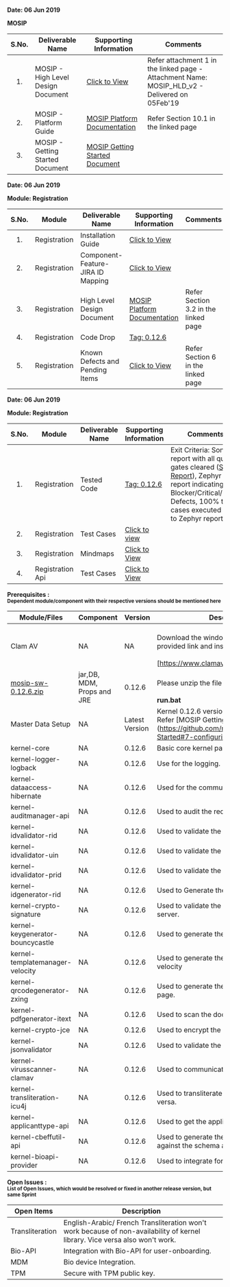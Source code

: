 **Date: 06 Jun 2019** 

**MOSIP**

|**S.No.**| **Deliverable Name**| **Supporting Information**|**Comments**|
|:------:|-----|---|---|
|1.|MOSIP - High Level Design Document|[Click to View](Deliverables---Attachments)|Refer attachment 1 in the linked page - Attachment Name: MOSIP_HLD_v2 - Delivered on 05Feb'19|
|2.|MOSIP - Platform Guide|[MOSIP Platform Documentation](Platform-Documentation)|Refer Section 10.1 in the linked page|
|3.|MOSIP - Getting Started Document|[MOSIP Getting Started Document](https://github.com/mosip/mosip/wiki/Getting-Started)|


**Date: 06 Jun 2019**

**Module: Registration**

|**S.No.**|**Module**|**Deliverable Name**| **Supporting Information**|**Comments**|
|:------:|-----|---|---|---|
|1.|Registration|Installation Guide| [Click to View](https://github.com/mosip/mosip/wiki/Registration-Client-Setup)
|2.|Registration|Component-Feature-JIRA ID Mapping|[Click to View](https://github.com/mosip/mosip/wiki/Component-Feature-ID-JIRA-ID-Mapping#9-registration-)|
|3.|Registration|High Level Design Document|[MOSIP Platform Documentation](https://github.com/mosip/mosip/wiki/Platform-Documentation#32-registration-services-)|Refer Section 3.2 in the linked page|
|4.|Registration|Code Drop|[Tag: 0.12.6](/mosip/mosip/releases/tag/0.12.6)||
|5.|Registration|Known Defects and Pending Items|[Click to View](Deliverables---Attachments)|Refer Section 6 in the linked page|

**Date: 06 Jun 2019**

**Module: Registration**

|**S.No.**|**Module**|**Deliverable Name**| **Supporting Information**|**Comments**|
|:------:|-----|---|---|---|
|1.|Registration|Tested Code|[Tag: 0.12.6](/mosip/mosip/releases/tag/0.12.6)|Exit Criteria: Sonar report with all quality gates cleared ([Sonar Report](//104.215.158.154:9000/dashboard?id=io.mosip.preregistration%3Apre-registration-parent)), Zephyr report indicating: No Blocker/Critical/Major Defects, 100% test cases executed (link to Zephyr report)|
|2.|Registration|Test Cases|[Click to view](//mosipid.atlassian.net/projects/MOS?version.id=10016&cycle.id=3ecb8208-a6f8-4ce0-9c07-1b87e1842e97&selectedItem=com.thed.zephyr.je__project-centric-view-tests-page&testsTab=test-cycles-tab)||
|3.|Registration|Mindmaps|[Click to View](/mosip/mosip/tree/master/docs/testing/Registration%20Client/Mindmaps)|
|4.|Registration Api|Test Cases|[Click to View](https://github.com/mosip/mosip/blob/master/docs/testing/Registration%20Client/Mindmaps/Reg_Client_NonBio_Integration_TestCases.xlsx)|

**Prerequisites : <br><sub>Dependent module/component with their respective versions should be mentioned here</sub></br>**  

|**Module/Files**|**Component**|**Version**|**Description (If any)**|
|-----|-------------|----------------|--------------|
|Clam AV |NA|NA|<br>Download the windows clam av antivirus by provided link and install the s\w.</br> <br>[https://www.clamav.net/downloads#otherversions]</br>|
|[mosip-sw-0.12.6.zip](https://devops.mosip.io/artifactory/libs-release/io/mosip/registration/registration-client/0.12.6/)|jar,DB, MDM, Props and JRE|0.12.6|<br>Please unzip the file and execute the run.bat</br><br> **run.bat**</br>|
|Master Data Setup |NA|Latest Version|Kernel 0.12.6 version of DB scripts can be used. Refer [MOSIP Getting Started doc.] (https://github.com/mosip/mosip/wiki/Getting-Started#7-configuring-mosip-).|
|kernel-core|NA|0.12.6|Basic core kernel packages.|
|kernel-logger-logback|NA|0.12.6|Use for the logging.|
|kernel-dataaccess-hibernate|NA|0.12.6|Used for the communicating to the DB.|
|kernel-auditmanager-api|NA|0.12.6|Used to audit the records into the DB|
|kernel-idvalidator-rid|NA|0.12.6|Used to validate the RID format.|
|kernel-idvalidator-uin|NA|0.12.6|Used to validate the UIN format|
|kernel-idvalidator-prid|NA|0.12.6|Used to validate the PRID format|
|kernel-idgenerator-rid|NA|0.12.6|Used to Generate the RID.|
|kernel-crypto-signature|NA|0.12.6|Used to validate the signature response from server.|
|kernel-keygenerator-bouncycastle|NA|0.12.6|Used to generate the key pair for AES -256.|
|kernel-templatemanager-velocity|NA|0.12.6|Used to generate the template manager using the velocity|
|kernel-qrcodegenerator-zxing|NA|0.12.6|Used to generate the QR code in acknowledgment page.|
|kernel-pdfgenerator-itext|NA|0.12.6|Used to scan the document in PDF format.|
|kernel-crypto-jce|NA|0.12.6|Used to encrypt the packet information|
|kernel-jsonvalidator|NA|0.12.6|Used to validate the JSON.|
|kernel-virusscanner-clamav|NA|0.12.6|Used to communicate to the Antivirus Clam AV|
|kernel-transliteration-icu4j|NA|0.12.6|Used to transliterate the Arabic to French and vice versa.|
|kernel-applicanttype-api|NA|0.12.6|Used to get the applicant types |
|kernel-cbeffutil-api|NA|0.12.6|Used to generate the CBEFF file and validate against the schema also.|
|kernel-bioapi-provider|NA|0.12.6|Used to integrate for the user-onboarding.|

**Open Issues : <br><sub>List of Open Issues, which would be resolved or fixed in another release version, but same Sprint</sub></br>**  

|Open Items|Description
|-----------------|----------------------
Transliteration|English-Arabic/ French Transliteration  won't work because of non-availability of kernel library. Vice versa also won't work.
Bio-API|Integration with Bio-API for user-onboarding.
MDM | Bio device Integration. 
TPM | Secure with TPM public key.  

